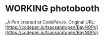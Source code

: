 # WORKING photobooth
 _A Pen created at CodePen.io. Original URL: [https://codepen.io/tsaosarah/pen/BayNOPo](https://codepen.io/tsaosarah/pen/BayNOPo).

 